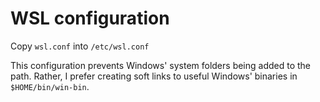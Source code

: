 # WSL configuration

Copy `wsl.conf` into `/etc/wsl.conf`

This configuration prevents Windows' system folders being added to the path. Rather, I prefer creating soft links to useful Windows' binaries in `$HOME/bin/win-bin`.
